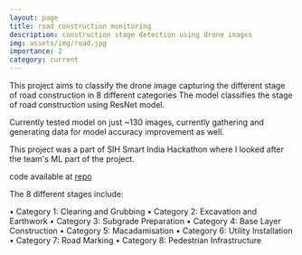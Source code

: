 ```yaml
---
layout: page
title: road construction monitoring
description: construction stage detection using drone images 
img: assets/img/road.jpg
importance: 2
category: current
---
```


This project aims to classify the drone image capturing the different stage of road construction in 8 different categories
The model classifies the stage of road construction using ResNet model.

Currently tested model on just ~130 images, currently gathering and generating data for model accuracy improvement as well.


This project was a part of SIH Smart India Hackathon where I looked after the team's ML part of the project.

code available at [repo](https://github.com/malharinamdar/road-contruction-monitoring.git)

The 8 different stages include:

•	Category 1: Clearing and Grubbing
•	Category 2: Excavation and Earthwork
•	Category 3: Subgrade Preparation
•	Category 4: Base Layer Construction
•	Category 5: Macadamisation
•	Category 6: Utility Installation
•	Category 7: Road Marking
•	Category 8: Pedestrian Infrastructure

